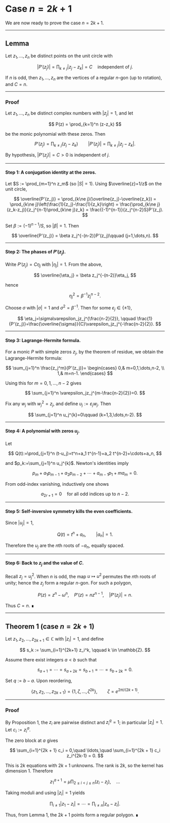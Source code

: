 # Case $n = 2k + 1$

We are now ready to prove the case $n = 2k + 1$.

---

## Lemma

Let $z_1, \dots, z_n$ be distinct points on the unit circle with  

$$
|P'(z_j)| = \prod_{k \neq j} |z_j - z_k| = C \quad \text{independent of } j.
$$

If $n$ is odd, then $z_1, \dots, z_n$ are the vertices of a regular $n$-gon (up to rotation), and $C = n$.

---

### Proof

Let $z_1,\dots,z_n$ be distinct complex numbers with $|z_j|=1$, and let  

$$
P(z) = \prod_{k=1}^n (z-z_k)
$$

be the monic polynomial with these zeros. Then  

$$
P'(z_j) = \prod_{k\ne j}(z_j-z_k)\qquad |P'(z_j)| = \prod_{k\ne j}|z_j-z_k|.
$$

By hypothesis, $|P'(z_j)|=C>0$ is independent of $j$.

---

#### Step 1: A conjugation identity at the zeros.

Let $S := \prod_{m=1}^n z_m$ (so $|S|=1$). Using $\overline{z}=1/z$ on the unit circle,

$$
\overline{P'(z_j)}
= \prod_{k\ne j}(\overline{z_j}-\overline{z_k})
= \prod_{k\ne j}\left(\frac{1}{z_j}-\frac{1}{z_k}\right)
= \frac{\prod_{k\ne j}(z_k-z_j)}{z_j^{n-1}\prod_{k\ne j}z_k}
= \frac{(-1)^{n-1}}{z_j^{n-2}S}P'(z_j).
$$

Set $\beta := (-1)^{n-1}/S$, so $|\beta|=1$. Then

$$
\overline{P'(z_j)} = \beta z_j^{-(n-2)}P'(z_j)\qquad (j=1,\dots,n).
$$

---

#### Step 2: The phases of $P'(z_j)$.

Write $P'(z_j)=C\eta_j$ with $|\eta_j|=1$. From the above,

$$
\overline{\eta_j}
= \beta z_j^{-(n-2)}\eta_j,
$$

hence  

$$
\eta_j^2=\beta^{-1}z_j^{n-2}.
$$

Choose $\sigma$ with $|\sigma|=1$ and $\sigma^2=\beta^{-1}$. Then for some $\varepsilon_j\in\{\pm1\}$,

$$
\eta_j=\sigma\varepsilon_jz_j^{\frac{n-2}{2}}, \qquad
\frac{1}{P'(z_j)}=\frac{\overline{\sigma}}{C}\varepsilon_jz_j^{-\frac{n-2}{2}}.
$$

---

#### Step 3: Lagrange-Hermite formula.

For a monic $P$ with simple zeros $z_j$, by the theorem of residue, we obtain the Lagrange-Hermite formula:

$$
\sum_{j=1}^n \frac{z_j^m}{P'(z_j)}=
\begin{cases}
0,& m=0,1,\dots,n-2, \\
1,& m=n-1.
\end{cases}
$$

Using this for $m=0,1,\dots,n-2$ gives

$$
\sum_{j=1}^n \varepsilon_jz_j^{m-\frac{n-2}{2}}=0.
$$

Fix any $w_j$ with $w_j^2=z_j$, and define $u_j:=\varepsilon_j w_j$. Then  

$$
\sum_{j=1}^n u_j^{k}=0\qquad (k=1,3,\dots,n-2).
$$

---

#### Step 4: A polynomial with zeros $u_j$.

Let

$$
Q(t):=\prod_{j=1}^n (t-u_j)=t^n+a_1 t^{n-1}+a_2 t^{n-2}+\cdots+a_n,
$$

and $p_k:=\sum_{j=1}^n u_j^{k}$. Newton's identities imply

$$
p_m+a_1 p_{m-1}+a_2 p_{m-2}+\cdots+a_{m-1}p_1+m a_m=0.
$$

From odd-index vanishing, inductively one shows

$$
a_{2r+1}=0 \quad\text{for all odd indices up to $n-2$}.
$$

---

#### Step 5: Self-inversive symmetry kills the even coefficients.

Since $|u_j|=1$,

$$
Q(t)=t^n+a_n, \qquad |a_n|=1.
$$

Therefore the $u_j$ are the $n$th roots of $-a_n$, equally spaced.

---

#### Step 6: Back to $z_j$ and the value of $C$.

Recall $z_j=u_j^{2}$. When $n$ is odd, the map $u\mapsto u^2$ permutes the $n$th roots of unity; hence the $z_j$ form a regular $n$-gon. For such a polygon,  

$$
P(z)=z^n-\omega^n,\quad P'(z)=n z^{n-1},\quad |P'(z_j)|=n.
$$

Thus $C=n$. ∎

---

## Theorem 1 (case $n = 2k + 1$)

Let $z_1, z_2,\ldots,  z_{2k + 1} \in \mathbb{C}$ with $|z_i| = 1$, and define  

$$
s_k := \sum_{i=1}^{2k+1} z_i^k, \qquad k \in \mathbb{Z}.
$$

Assume there exist integers $a < b$ such that

$$
s_{a+1} = \cdots = s_{a+2k} = s_{b+1} = \cdots =s_{b+2k} = 0.
$$

Set $q := b-a$. Upon reordering,

$$
\{z_1, z_2, \ldots , z_{2k+1}\} = \{1, \zeta, \ldots, \zeta^{2k}\}, \qquad
\zeta = e^{2\pi i/{(2k + 1)}}.
$$

---

### Proof

By Proposition 1, the $z_i$ are pairwise distinct and $z_i^q = 1$; in particular $|z_i| = 1$. Let $c_i := z_i^a$.  

The zero block at $a$ gives

$$
\sum_{i=1}^{2k + 1} c_i = 0,\quad \ldots,\quad \sum_{i=1}^{2k + 1} c_i z_i^{2k-1} = 0.
$$

This is $2k$ equations with $2k+1$ unknowns. The rank is $2k$, so the kernel has dimension 1. Therefore

$$
z_1^{a+1} = \mu\prod_{2 \leq i < j \leq n}(z_i - z_j), \quad \ldots
$$

Taking moduli and using $|z_i|=1$ yields

$$
\prod_{i \neq 1}|z_1 - z_i| = \cdots = \prod_{i \neq n} |z_n - z_i|.
$$

Thus, from Lemma 1, the $2k+1$ points form a regular polygon. ∎
